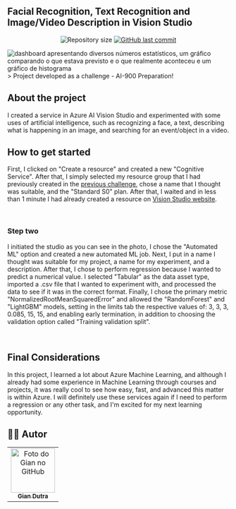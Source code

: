 ## Facial Recognition, Text Recognition and Image/Video Description in Vision Studio




<p align="center">
  <img alt="Repository size" src="https://img.shields.io/github/repo-size/GianDutra/Machine-Learning-no-Azure-ML">

   <a href="https://github.com/GianDutra/Machine-Learning-no-Azure-ML/commits/master">
    <img alt="GitHub last commit" src="https://img.shields.io/github/last-commit/GianDutra/Machine-Learning-no-Azure-ML">
  </a>
  
</p>
<img src="./Images/8.png" alt="dashboard apresentando diversos números estatísticos, um gráfico comparando o que estava previsto e o que realmente aconteceu e um gráfico de histograma" title="Machine-Learning-Azure-ML">
> Project developed as a challenge - AI-900 Preparation!

## About the project

I created a service in Azure AI Vision Studio and experimented with some uses of artificial intelligence, such as recognizing a face, a text, describing what is happening in an image, and searching for an event/object in a video.
  
## **How to get started**

First, I clicked on "Create a resource" and created a new "Cognitive Service". After that, I simply selected my resource group that I had previously created in the [previous challenge](https://github.com/GianDutra/Machine-Learning-no-Azure-ML), chose a name that I thought was suitable, and the "Standard S0" plan. After that, I waited and in less than 1 minute I had already created a resource on [Vision Studio website](https://portal.vision.cognitive.azure.com/).

<img src="./Images/1.png" alt="">
<img src="./Images/2.png" alt="">
<img src="./Images/3.png" alt="">
<img src="./Images/4.png" alt="">
<img src="./Images/5.png" alt="">


### **Step two**

I initiated the studio as you can see in the photo, I chose the "Automated ML" option and created a new automated ML job. Next, I put in a name I thought was suitable for my project, a name for my experiment, and a description. After that, I chose to perform regression because I wanted to predict a numerical value. I selected "Tabular" as the data asset type, imported a .csv file that I wanted to experiment with, and processed the data to see if it was in the correct format. Finally, I chose the primary metric "NormalizedRootMeanSquaredError" and allowed the "RandomForest" and "LightGBM" models, setting in the limits tab the respective values of: 3, 3, 3, 0.085, 15, 15, and enabling early termination, in addition to choosing the validation option called "Training validation split".

<img src="./Images/6.png" alt="">
<img src="./Images/7.png" alt="">
<img src="./Images/8.png" alt="">
<img src="./Images/9.png" alt="">
<img src="./Images/10.png" alt="">
<img src="./Images/11.png" alt="">
<img src="./Images/12.png" alt="">
<img src="./Images/13.png" alt="">
<img src="./Images/14.png" alt="">
<img src="./Images/15.png" alt="">


## Final Considerations
In this project, I learned a lot about Azure Machine Learning, and although I already had some experience in Machine Learning through courses and projects, it was really cool to see how easy, fast, and advanced this matter is within Azure. I will definitely use these services again if I need to perform a regression or any other task, and I'm excited for my next learning opportunity.

## 👨‍💼 Autor

<table>
  <tr>
    <td align="center">
      <a href="#">
        <img src="https://github.com/GianDutra.png" width="100px;" alt="Foto do Gian no GitHub"/><br>
        <sub>
          <b>Gian Dutra</b>
        </sub>
      </a>
    </td>
  </tr>
</table>
